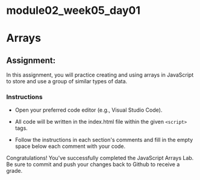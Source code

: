 # module02_week05_day01

# Arrays

## Assignment:

In this assignment, you will practice creating and using arrays in JavaScript to store and use a group of similar types of data.

### Instructions

- Open your preferred code editor (e.g., Visual Studio Code).

- All code will be written in the index.html file within the given `<script>` tags.

- Follow the instructions in each section's comments and fill in the empty space below each comment with your code.

Congratulations! You've successfully completed the JavaScript Arrays Lab. Be sure to commit and push your changes back to Github to receive a grade.
